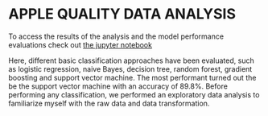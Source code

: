 # APPLE QUALITY DATA ANALYSIS

To access the results of the analysis and the model performance evaluations check out [the jupyter notebook](https://github.com/GuillaumeCLEMENT314/DataScience/blob/main/apple_quality_EDA_classification.ipynb)

Here, different basic classification approaches have been evaluated, such as logistic regression, naive Bayes, decision tree, random forest, gradient boosting and support vector machine. The most performant turned out the be the support vector machine with an accuracy of 89.8%. 
Before performing any classification, we performed an exploratory data analysis to familiarize myself with the raw data and data transformation.
